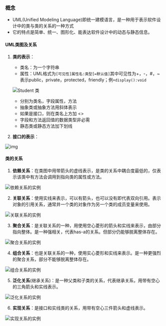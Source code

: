 ### 概念

* UML(Unified Modeling Language)即统一建模语言，是一种用于表示软件设计中的类与类的关系的一种方式
* 它的特点是简单、统一、图形化、能表达软件设计中的动态与静态信息。



#### UML类图及关系

1. **类的表示**：

   * 类名：为一个字符串
   * 属性：UML格式为`[可见性]属性名:类型[=默认值]`其中可见性为+，-，#，~表示public，private，protected，friendly；例`+display():void`

   ![Student 类](http://c.biancheng.net/uploads/allimg/181112/3-1Q1121K933555.gif)

   * 分别为类名，字段属性，方法
   * 抽象类或抽象方法用斜体表示
   * 如果是接口，则在类名上方加 <<Interface>>
   * 字段和方法返回值的数据类型非必需
   * 静态类或静态方法加下划线

2. **接口的表示**：

![img](http://c.biancheng.net/uploads/allimg/181112/3-1Q1121K9493J.gif)

#### 类的关系

1. **依赖关系**：在类图中用带箭头的虚线表示，是类的关系中耦合度最低的，仅表示该类中有方法会调用到指向类的属性或方法。

![依赖关系的实例](http://c.biancheng.net/uploads/allimg/181112/3-1Q1121PA2Y5.gif)

2. **关联关系**：使用实线来表示，可以有箭头，也可以没有即代表双向引用。表示对象的引用关系，通常井一个类的对象作为另一个类的成员变量来使用。

![关联关系的实例](http://c.biancheng.net/uploads/allimg/181112/3-1Q1121Q5115Q.gif)

3. **聚合关系**：是关联关系的一种，用使用空心菱形的箭头和实线来表示，由部分指向整体。是一种强相关，代表has-a的关系。但部分仍能够脱离整体存在。

![聚合关系的实例](http://c.biancheng.net/uploads/allimg/181112/3-1Q1121Q541410.gif)

4. **组合关系**：也是关联关系的一种，使用实心菱形和实线来表示。是一种更强烈的聚合关系，部分不能够脱离整体存在。

![组合关系的实例](http://c.biancheng.net/uploads/allimg/181112/3-1Q1121QFD27.gif)

5. **泛化关系**(继承关系)：是一种父类和子类的关系，代表继承关系，用带有空心的三角箭头和实线表示。

![泛化关系的实例](http://c.biancheng.net/uploads/allimg/181112/3-1Q1121Q62C57.gif)

6. **实现关系**：是接口和实线类的关系，用带有空心三件箭头和虚线表示。

![实现关系的实例](http://c.biancheng.net/uploads/allimg/181112/3-1Q1121QI4317.gif)
